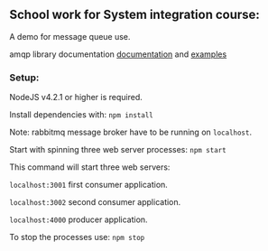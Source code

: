 ## School work for System integration course:

A demo for message queue use.

amqp library documentation [documentation](http://www.squaremobius.net/amqp.node/channel_api.html) and [examples](https://github.com/squaremo/amqp.node/blob/master/examples/)


### Setup:

NodeJS v4.2.1 or higher is required.

Install dependencies with: `npm install`

Note: rabbitmq message broker have to be running on `localhost`.

Start with spinning three web server processes: `npm start`

This command will start three web servers:

`localhost:3001` first consumer application.

`localhost:3002` second consumer application.

`localhost:4000` producer application.

To stop the processes use: `npm stop`

